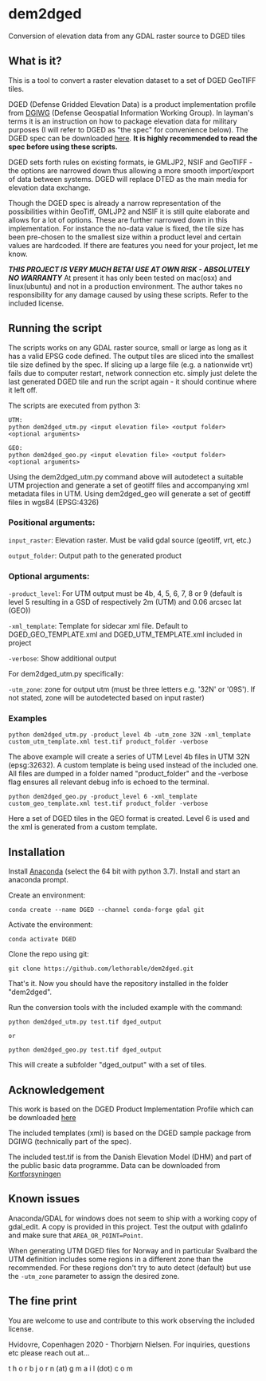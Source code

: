# dem2dged

Conversion of elevation data from any GDAL raster source to DGED tiles

## What is it?

This is a tool to convert a raster elevation dataset to a set of DGED GeoTIFF tiles.

DGED (Defense Gridded Elevation Data) is a product implementation profile from [DGIWG](https://www.dgiwg.org/dgiwg/) (Defense Geospatial Information Working Group). In layman's terms it is an instruction on how to package elevation data for military purposes (I will refer to DGED as "the spec" for convenience below). The DGED spec can be downloaded [here](https://www.dgiwg.org/dgiwg/htm/documents/standards_implementation_profiles.htm). **It is highly recommended to read the spec before using these scripts.**

DGED sets forth rules on existing formats, ie GMLJP2, NSIF and GeoTIFF - the options are narrowed down thus allowing a more smooth import/export of data between systems. DGED will replace DTED as the main media for elevation data exchange.

Though the DGED spec is already a narrow representation of the possibilities within GeoTiff, GMLJP2 and NSIF it is still quite elaborate and allows for a lot of options. These are further narrowed down in this implementation. For instance the no-data value is fixed, the tile size has been pre-chosen to the smallest size within a product level and certain values are hardcoded. If there are features you need for your project, let me know.

**_THIS PROJECT IS VERY MUCH BETA! USE AT OWN RISK - ABSOLUTELY NO WARRANTY_**
At present it has only been tested on mac(osx) and linux(ubuntu) and not in a production environment. The author takes no responsibility for any damage caused by using these scripts. Refer to the included license.

## Running the script

The scripts works on any GDAL raster source, small or large as long as it has a valid EPSG code defined. The output tiles are sliced into the smallest tile size defined by the spec. If slicing up a large file (e.g. a nationwide vrt) fails due to computer restart, network connection etc. simply just delete the last generated DGED tile and run the script again - it should continue where it left off.

The scripts are executed from python 3:

```
UTM:
python dem2dged_utm.py <input elevation file> <output folder> <optional arguments>

GEO:
python dem2dged_geo.py <input elevation file> <output folder> <optional arguments>
```
Using the dem2dged_utm.py command above will autodetect a suitable UTM projection and generate a set of geotiff files and accompanying xml metadata files in UTM. Using dem2dged_geo will generate a set of geotiff files in wgs84 (EPSG:4326)

### Positional arguments:

`input_raster`: Elevation raster. Must be valid gdal source (geotiff, vrt, etc.)

`output_folder`: Output path to the generated product

### Optional arguments:

`-product_level`: For UTM output must be 4b, 4, 5, 6, 7, 8 or 9 (default is level 5 resulting in a GSD of respectively 2m (UTM) and 0.06 arcsec lat (GEO))

`-xml_template`: Template for sidecar xml file. Default to DGED_GEO_TEMPLATE.xml and DGED_UTM_TEMPLATE.xml included in project

`-verbose`: Show additional output

For dem2dged_utm.py specifically:

`-utm_zone`: zone for output utm (must be three letters e.g. '32N' or '09S'). If not stated, zone will be autodetected based on input raster)


### Examples

```
python dem2dged_utm.py -product_level 4b -utm_zone 32N -xml_template custom_utm_template.xml test.tif product_folder -verbose
```

The above example will create a series of UTM Level 4b files in UTM 32N (epsg:32632). A custom template is being used instead of the included one. All files are dumped in a folder named "product_folder" and the -verbose flag ensures all relevant debug info is echoed to the terminal.

```
python dem2dged_geo.py -product_level 6 -xml_template custom_geo_template.xml test.tif product_folder -verbose
```

Here a set of DGED tiles in the GEO format is created. Level 6 is used and the xml is generated from a custom template.

## Installation

Install [Anaconda](https://www.anaconda.com/products/individual) (select the 64 bit with python 3.7). Install and start an anaconda prompt.

Create an environment:

```
conda create --name DGED --channel conda-forge gdal git
```

Activate the environment:
```
conda activate DGED
```

Clone the repo using git:
```
git clone https://github.com/lethorable/dem2dged.git
```

That's it. Now you should have the repository installed in the folder "dem2dged".

Run the conversion tools with the included example with the command:

```
python dem2dged_utm.py test.tif dged_output

or

python dem2dged_geo.py test.tif dged_output
```

This will create a subfolder "dged_output" with a set of tiles.

## Acknowledgement

This work is based on the DGED Product Implementation Profile which can be downloaded [here](https://www.dgiwg.org/dgiwg/htm/documents/standards_implementation_profiles.htm)

The included templates (xml) is based on the DGED sample package from DGIWG (technically part of the spec).

The included test.tif is from the Danish Elevation Model (DHM) and part of the public basic data programme. Data can be downloaded from [Kortforsyningen](https://download.kortforsyningen.dk)

## Known issues

Anaconda/GDAL for windows does not seem to ship with a working copy of gdal_edit. A copy is provided in this project. Test the output with gdalinfo and make sure that `AREA_OR_POINT=Point`.

When generating UTM DGED files for Norway and in particular Svalbard the UTM definition includes some regions in a different zone than the recommended. For these regions don't try to auto detect (default) but use the `-utm_zone` parameter to assign the desired zone.

## The fine print

You are welcome to use and contribute to this work observing the included license.

Hvidovre, Copenhagen 2020 - Thorbjørn Nielsen.
For inquiries, questions etc please reach out at...

t h o r b j o r n  (at) g m a i l (dot) c o m
